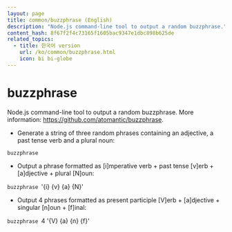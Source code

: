 ```yaml
---
layout: page
title: common/buzzphrase (English)
description: "Node.js command-line tool to output a random buzzphrase."
content_hash: 8f67f2f4c73165f1605bac9347e1dbc898b625de
related_topics:
  - title: 한국어 version
    url: /ko/common/buzzphrase.html
    icon: bi bi-globe
---
```

# buzzphrase

Node.js command-line tool to output a random buzzphrase.
More information: <https://github.com/atomantic/buzzphrase>.

- Generate a string of three random phrases containing an adjective, a past tense verb and a plural noun:

`buzzphrase`

- Output a phrase formatted as [i]mperative verb + past tense [v]erb + [a]djective + plural [N]oun:

`buzzphrase `<span class="tldr-var badge badge-pill bg-dark-lm bg-white-dm text-white-lm text-dark-dm font-weight-bold">'{i} {v} {a} {N}'</span>

- Output 4 phrases formatted as present participle [V]erb + [a]djective + singular [n]oun + [f]inal:

`buzzphrase `<span class="tldr-var badge badge-pill bg-dark-lm bg-white-dm text-white-lm text-dark-dm font-weight-bold">4 '{V} {a} {n} {f}'</span>
